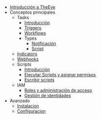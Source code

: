 - [Introducción a TheEye](/)
- Conceptos principales
  - Tasks
    - [Introducción](/core-concepts/tasks/)
    - [Triggers](/core-concepts/tasks/triggers.md)
    - [Workflows](/core-concepts/tasks/workflows.md)
    - Types
      - [Notificación](/core-concepts/tasks/notification_type)
      - [Script](/core-concepts/tasks/script_type)
  - [Indicators](/core-concepts/indicators.md)
  - [Webhooks](/core-concepts/webhooks.md)
  - Scripts
    - [Introducción](/core-concepts/scripts/)
    - [Ejecutar Scripts y asignar permisos](/core-concepts/scripts/runas.md)
    - [Escribir scripts](/core-concepts/scripts/write.md)
  - IAM
    - [Roles y administración de acceso](/core-concepts/iam/user-management.md)
    - [Gestión de identidades](/core-concepts/iam/logical_access.md)
- Avanzado
  - [Instalacion](/setup/install.md)
  - [Configuracion](/setup/config.md)
